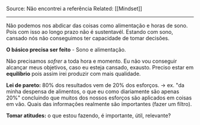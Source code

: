 Source: Não encontrei a referência
Related: [[Mindset]]

---

Não podemos nos abdicar das coisas como alimentação e horas de sono. Pois com isso ao longo prazo não é sustentavél.
Estando com sono, cansado nós não conseguimos ter capacidade de tomar decisões.

**O básico precisa ser feito** - Sono e alimentação.

Não precisamos *sofrer* a toda hora e momento.
Eu não vou conseguir alcançar meus objetivos, caso eu esteja cansado, exausto. Preciso estar em **equilíbrio** pois assim irei produzir com mais qualidade.

**Lei de pareto:** 80% dos resultados vem de 20% dos esforços.
-> ex. "da minha despensa de alimentos, o que eu como diariamente são apenas 20%" concluindo que muitos dos nossos esforços são aplicados em coisas em vão. Quais das informações realmente são importantes (fazer um filtro).

**Tomar atitudes:** o que estou fazendo, é importante, útil, relevante?